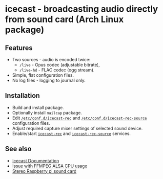 # icecast - broadcasting audio directly from sound card (Arch Linux package)

## Features

* Two sources - audio is encoded twice:
  * `/live` - Opus codec (adjustable bitrate),
  * `/live-hd` - FLAC codec (ogg stream).
* Simple, flat configuration files.
* No log files - logging to journal only.

## Installation

* Build and install package.
* Optionally install `mailcap` package.
* Edit [`/etc/conf.d/icecast-rec`](env) and [`/etc/conf.d/icecast-rec-source`](env-source) configuration files.
* Adjust required capture mixer settings of selected sound device.
* Enable/start [`icecast-rec`](icecast-rec.service) and [`icecast-rec-source`](icecast-rec-source.service) services.

## See also

* [Icecast Documentation](http://icecast.org/docs/)
* [Issue with FFMPEG ALSA CPU usage](//trac.ffmpeg.org/ticket/6156)
* [Stereo Raspberry pi sound card](http://www.audioinjector.net/rpi-hat)
